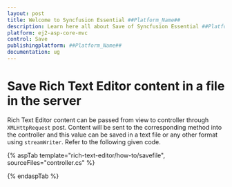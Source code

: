 ```yaml
---
layout: post
title: Welcome to Syncfusion Essential ##Platform_Name##
description: Learn here all about Save of Syncfusion Essential ##Platform_Name## widgets based on HTML5 and jQuery.
platform: ej2-asp-core-mvc
control: Save
publishingplatform: ##Platform_Name##
documentation: ug
---
```



# Save Rich Text Editor content in a file in the server

Rich Text Editor content can be passed from view to controller through `XMLHttpRequest` post. Content
will be sent to the corresponding method into the controller and this value can be saved in a text
file or any other format using `streamWriter`. Refer to the following given code.

{% aspTab template="rich-text-editor/how-to/savefile", sourceFiles="controller.cs" %}

{% endaspTab %}
